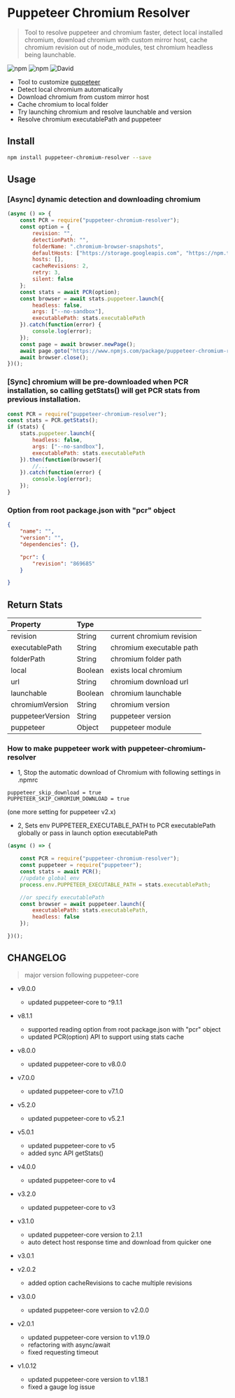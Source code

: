 
# Puppeteer Chromium Resolver
> Tool to resolve puppeteer and chromium faster, detect local installed chromium, download chromium with custom mirror host, cache chromium revision out of node_modules, test chromium headless being launchable.

![npm](https://img.shields.io/npm/v/puppeteer-chromium-resolver.svg)
![npm](https://img.shields.io/npm/dt/puppeteer-chromium-resolver.svg)
![David](https://img.shields.io/david/cenfun/puppeteer-chromium-resolver.svg)

* Tool to customize [puppeteer](https://github.com/GoogleChrome/puppeteer)
* Detect local chromium automatically
* Download chromium from custom mirror host
* Cache chromium to local folder
* Try launching chromium and resolve launchable and version
* Resolve chromium executablePath and puppeteer


## Install 
```sh
npm install puppeteer-chromium-resolver --save
```
## Usage
### [Async] dynamic detection and downloading chromium
```js
(async () => {
    const PCR = require("puppeteer-chromium-resolver");
    const option = {
        revision: "",
        detectionPath: "",
        folderName: ".chromium-browser-snapshots",
        defaultHosts: ["https://storage.googleapis.com", "https://npm.taobao.org/mirrors"],
        hosts: [],
        cacheRevisions: 2,
        retry: 3,
        silent: false
    };
    const stats = await PCR(option);
    const browser = await stats.puppeteer.launch({
        headless: false,
        args: ["--no-sandbox"],
        executablePath: stats.executablePath
    }).catch(function(error) {
        console.log(error);
    });
    const page = await browser.newPage();
    await page.goto("https://www.npmjs.com/package/puppeteer-chromium-resolver");
    await browser.close();
})();
```

### [Sync] chromium will be pre-downloaded when PCR installation, so calling getStats() will get PCR stats from previous installation.
```js
const PCR = require("puppeteer-chromium-resolver");
const stats = PCR.getStats();
if (stats) {
    stats.puppeteer.launch({
        headless: false,
        args: ["--no-sandbox"],
        executablePath: stats.executablePath
    }).then(function(browser){
        //...
    }).catch(function(error) {
        console.log(error);
    });
}
```

### Option from root package.json with "pcr" object
```json
{
    "name": "",
    "version": "",
    "dependencies": {},

    "pcr": {
        "revision": "869685"
    }

}
```

## Return Stats
|Property        | Type    |                          |
| :--------------| :------ | :----------------------  |
|revision        | String  |current chromium revision |
|executablePath  | String  |chromium executable path  |
|folderPath      | String  |chromium folder path      |
|local           | Boolean |exists local chromium     |
|url             | String  |chromium download url     |
|launchable      | Boolean |chromium launchable       |
|chromiumVersion | String  |chromium version          |
|puppeteerVersion| String  |puppeteer version         |
|puppeteer       | Object  |puppeteer module          |


### How to make puppeteer work with puppeteer-chromium-resolver
* 1, Stop the automatic download of Chromium with following settings in .npmrc 
```
puppeteer_skip_download = true
PUPPETEER_SKIP_CHROMIUM_DOWNLOAD = true
```
(one more setting for puppeteer v2.x)

* 2, Sets env PUPPETEER_EXECUTABLE_PATH to PCR executablePath globally or pass in launch option executablePath
```js
(async () => {

    const PCR = require("puppeteer-chromium-resolver");
    const puppeteer = require("puppeteer");
    const stats = await PCR();
    //update global env
    process.env.PUPPETEER_EXECUTABLE_PATH = stats.executablePath;

    //or specify executablePath
    const browser = await puppeteer.launch({
        executablePath: stats.executablePath,
        headless: false
    });

})();
```


## CHANGELOG 
> major version following puppeteer-core

+ v9.0.0
  - updated puppeteer-core to ^9.1.1

+ v8.1.1
  - supported reading option from root package.json with "pcr" object
  - updated PCR(option) API to support using stats cache

+ v8.0.0
  - updated puppeteer-core to v8.0.0

+ v7.0.0
  - updated puppeteer-core to v7.1.0

+ v5.2.0
  - updated puppeteer-core to v5.2.1

+ v5.0.1
  - updated puppeteer-core to v5
  - added sync API getStats()

+ v4.0.0
  - updated puppeteer-core to v4

+ v3.2.0
  - updated puppeteer-core to v3

+ v3.1.0
  - updated puppeteer-core version to 2.1.1
  - auto detect host response time and download from quicker one

+ v3.0.1
+ v2.0.2
  - added option cacheRevisions to cache multiple revisions

+ v3.0.0
  - updated puppeteer-core version to v2.0.0

+ v2.0.1
  - updated puppeteer-core version to v1.19.0
  - refactoring with async/await
  - fixed requesting timeout

+ v1.0.12
  - updated puppeteer-core version to v1.18.1
  - fixed a gauge log issue
